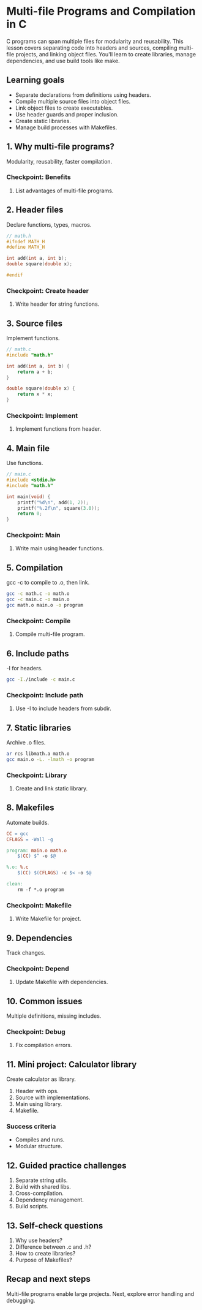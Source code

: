# Multi-file Programs and Compilation in C

C programs can span multiple files for modularity and reusability. This lesson covers separating code into headers and sources, compiling multi-file projects, and linking object files. You'll learn to create libraries, manage dependencies, and use build tools like make.

## Learning goals

- Separate declarations from definitions using headers.
- Compile multiple source files into object files.
- Link object files to create executables.
- Use header guards and proper inclusion.
- Create static libraries.
- Manage build processes with Makefiles.

## 1. Why multi-file programs?

Modularity, reusability, faster compilation.

### Checkpoint: Benefits

1. List advantages of multi-file programs.

## 2. Header files

Declare functions, types, macros.

```c
// math.h
#ifndef MATH_H
#define MATH_H

int add(int a, int b);
double square(double x);

#endif
```

### Checkpoint: Create header

1. Write header for string functions.

## 3. Source files

Implement functions.

```c
// math.c
#include "math.h"

int add(int a, int b) {
    return a + b;
}

double square(double x) {
    return x * x;
}
```

### Checkpoint: Implement

1. Implement functions from header.

## 4. Main file

Use functions.

```c
// main.c
#include <stdio.h>
#include "math.h"

int main(void) {
    printf("%d\n", add(1, 2));
    printf("%.2f\n", square(3.0));
    return 0;
}
```

### Checkpoint: Main

1. Write main using header functions.

## 5. Compilation

gcc -c to compile to .o, then link.

```bash
gcc -c math.c -o math.o
gcc -c main.c -o main.o
gcc math.o main.o -o program
```

### Checkpoint: Compile

1. Compile multi-file program.

## 6. Include paths

-I for headers.

```bash
gcc -I./include -c main.c
```

### Checkpoint: Include path

1. Use -I to include headers from subdir.

## 7. Static libraries

Archive .o files.

```bash
ar rcs libmath.a math.o
gcc main.o -L. -lmath -o program
```

### Checkpoint: Library

1. Create and link static library.

## 8. Makefiles

Automate builds.

```makefile
CC = gcc
CFLAGS = -Wall -g

program: main.o math.o
    $(CC) $^ -o $@

%.o: %.c
    $(CC) $(CFLAGS) -c $< -o $@

clean:
    rm -f *.o program
```

### Checkpoint: Makefile

1. Write Makefile for project.

## 9. Dependencies

Track changes.

### Checkpoint: Depend

1. Update Makefile with dependencies.

## 10. Common issues

Multiple definitions, missing includes.

### Checkpoint: Debug

1. Fix compilation errors.

## 11. Mini project: Calculator library

Create calculator as library.

1. Header with ops.
2. Source with implementations.
3. Main using library.
4. Makefile.

### Success criteria

- Compiles and runs.
- Modular structure.

## 12. Guided practice challenges

1. Separate string utils.
2. Build with shared libs.
3. Cross-compilation.
4. Dependency management.
5. Build scripts.

## 13. Self-check questions

1. Why use headers?
2. Difference between .c and .h?
3. How to create libraries?
4. Purpose of Makefiles?

## Recap and next steps

Multi-file programs enable large projects. Next, explore error handling and debugging.
